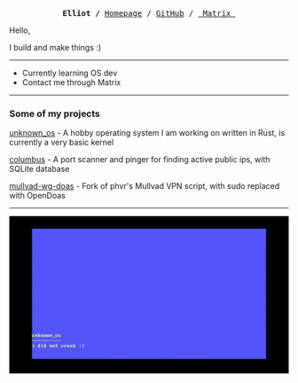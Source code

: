 <p><pre align="center">
<strong>Elliot /</strong> <a href="https://elliot.science/">Homepage</a> / <a href="https://github.com/elliowo">GitHub</a> / <a href="https://matrix.to/#/@elliowo:matrix.org"> Matrix </a></pre></p>

Hello,

I build and make things :)

---

- Currently learning OS dev
- Contact me through Matrix 

---

### Some of my projects 

[unknown_os](https://github.com/elliowo/unknown_os) - A hobby operating system I am working on written in Rust, is currently a very basic kernel

[columbus](https://github.com/elliowo/columbus) - A port scanner and pinger for finding active public ips, with SQLite database

[mullvad-wg-doas](https://github.com/elliowo/mullvad-wg-doas) - Fork of phvr's Mullvad VPN script, with sudo replaced with OpenDoas

---

![unkown_os Hello World!](./assets/helloWorld.gif)
